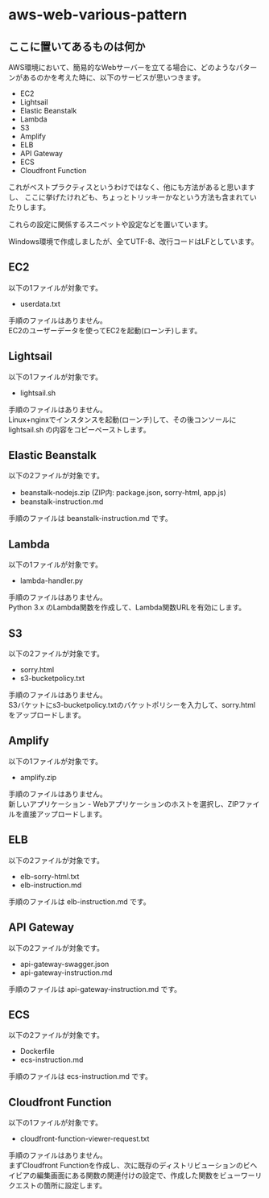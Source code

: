 # aws-web-various-pattern

## ここに置いてあるものは何か

AWS環境において、簡易的なWebサーバーを立てる場合に、どのようなパターンがあるのかを考えた時に、以下のサービスが思いつきます。

- EC2
- Lightsail
- Elastic Beanstalk
- Lambda
- S3
- Amplify
- ELB
- API Gateway
- ECS
- Cloudfront Function

これがベストプラクティスというわけではなく、他にも方法があると思いますし、
ここに挙げたけれども、ちょっとトリッキーかなという方法も含まれていたりします。

これらの設定に関係するスニペットや設定などを置いています。

Windows環境で作成しましたが、全てUTF-8、改行コードはLFとしています。

## EC2

以下の1ファイルが対象です。

- userdata.txt

手順のファイルはありません。  
EC2のユーザーデータを使ってEC2を起動(ローンチ)します。

## Lightsail

以下の1ファイルが対象です。

- lightsail.sh

手順のファイルはありません。  
Linux+nginxでインスタンスを起動(ローンチ)して、その後コンソールに lightsail.sh の内容をコピーペーストします。

## Elastic Beanstalk

以下の2ファイルが対象です。

- beanstalk-nodejs.zip (ZIP内: package.json, sorry-html, app.js)
- beanstalk-instruction.md

手順のファイルは beanstalk-instruction.md です。  

## Lambda

以下の1ファイルが対象です。

- lambda-handler.py

手順のファイルはありません。  
Python 3.x のLambda関数を作成して、Lambda関数URLを有効にします。

## S3

以下の2ファイルが対象です。

- sorry.html
- s3-bucketpolicy.txt

手順のファイルはありません。  
S3バケットにs3-bucketpolicy.txtのバケットポリシーを入力して、sorry.html をアップロードします。

## Amplify

以下の1ファイルが対象です。

- amplify.zip

手順のファイルはありません。  
新しいアプリケーション - Webアプリケーションのホストを選択し、ZIPファイルを直接アップロードします。

## ELB

以下の2ファイルが対象です。

- elb-sorry-html.txt
- elb-instruction.md

手順のファイルは elb-instruction.md です。  

## API Gateway

以下の2ファイルが対象です。

- api-gateway-swagger.json
- api-gateway-instruction.md

手順のファイルは api-gateway-instruction.md です。  

## ECS

以下の2ファイルが対象です。

- Dockerfile
- ecs-instruction.md

手順のファイルは ecs-instruction.md です。  

## Cloudfront Function

以下の1ファイルが対象です。

- cloudfront-function-viewer-request.txt

手順のファイルはありません。   
まずCloudfront Functionを作成し、次に既存のディストリビューションのビヘイビアの編集画面にある関数の関連付けの設定で、作成した関数をビューワーリクエストの箇所に設定します。

